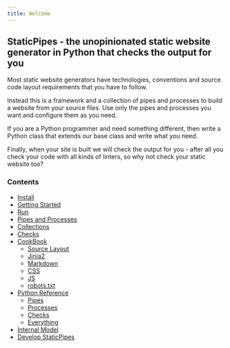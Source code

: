 ```yaml
---
title: Welcome
---
```



## StaticPipes - the unopinionated static website generator in Python that checks the output for you

Most static website generators have technologies, conventions and source code layout requirements that you have to 
follow. 

Instead this is a framework and a collection of pipes and processes to build a website from your source files. 
Use only the pipes and processes you want and configure them as you need. 

If you are a Python programmer and need something different, then write a Python class that extends our base class and 
write what you need.

Finally, when your site is built we will check the output for you - after all you check your code with all kinds of linters, 
so why not check your static website too?

### Contents


* [Install](install)
* [Getting Started](getting_started)
* [Run](run)
* [Pipes and Processes](pipes_and_processes)
* [Collections](collections)
* [Checks](checks)
* [CookBook](cookbook)
    <!-- This content list duplicated in cookbook index.md, please update both by hand! -->
    * [Source Layout](cookbook/source_layout)
    * [Jinja2](cookbook/jinja2)
    * [Markdown](cookbook/markdown)
    * [CSS](cookbook/css)
    * [JS](cookbook/js)
    * [robots.txt](cookbook/robotstxt)
* [Python Reference](reference/staticpipes.html)
    * [Pipes](reference/staticpipes.pipes.html)
    * [Processes](reference/staticpipes.processes.html)
    * [Checks](reference/staticpipes.checks.html)
    * [Everything](reference/staticpipes.html)
* [Internal Model](internal_model)
* [Develop StaticPipes](develop_staticpipes/)

